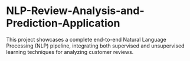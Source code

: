# NLP-Review-Analysis-and-Prediction-Application
This project showcases a complete end-to-end Natural Language Processing (NLP) pipeline, integrating both supervised and unsupervised learning techniques for analyzing customer reviews. 
